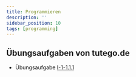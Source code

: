 ```yaml
---
title: Programmieren
description: ''
sidebar_position: 10
tags: [programming]
---
```


## Übungsaufgaben von tutego.de
- Übungsaufgabe [I-1-1.1.1](https://tutego.de/javabuch/aufgaben/intro.html#_java_programme_portieren)

